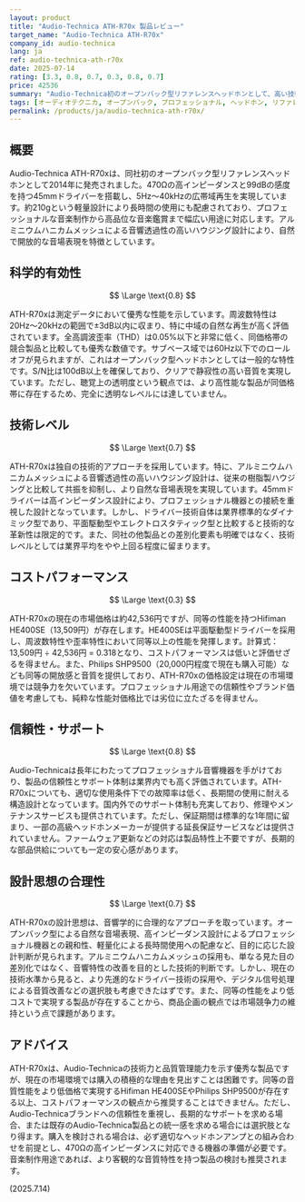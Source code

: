 ```yaml
---
layout: product
title: "Audio-Technica ATH-R70x 製品レビュー"
target_name: "Audio-Technica ATH-R70x"
company_id: audio-technica
lang: ja
ref: audio-technica-ath-r70x
date: 2025-07-14
rating: [3.3, 0.8, 0.7, 0.3, 0.8, 0.7]
price: 42536
summary: "Audio-Technica初のオープンバック型リファレンスヘッドホンとして、高い技術水準と自然な音質を実現しているが、同等性能の製品に対する価格競争力が課題"
tags: [オーディオテクニカ, オープンバック, プロフェッショナル, ヘッドホン, リファレンス]
permalink: /products/ja/audio-technica-ath-r70x/
---
```

## 概要

Audio-Technica ATH-R70xは、同社初のオープンバック型リファレンスヘッドホンとして2014年に発売されました。470Ωの高インピーダンスと99dBの感度を持つ45mmドライバーを搭載し、5Hz～40kHzの広帯域再生を実現しています。約210gという軽量設計により長時間の使用にも配慮されており、プロフェッショナルな音楽制作から高品位な音楽鑑賞まで幅広い用途に対応します。アルミニウムハニカムメッシュによる音響透過性の高いハウジング設計により、自然で開放的な音場表現を特徴としています。

## 科学的有効性

$$ \Large \text{0.8} $$

ATH-R70xは測定データにおいて優秀な性能を示しています。周波数特性は20Hz～20kHzの範囲で±3dB以内に収まり、特に中域の自然な再生が高く評価されています。全高調波歪率（THD）は0.05%以下と非常に低く、同価格帯の競合製品と比較しても優秀な数値です。サブベース域では60Hz以下でのロールオフが見られますが、これはオープンバック型ヘッドホンとしては一般的な特性です。S/N比は100dB以上を確保しており、クリアで静寂性の高い音質を実現しています。ただし、聴覚上の透明度という観点では、より高性能な製品が同価格帯に存在するため、完全に透明なレベルには達していません。

## 技術レベル

$$ \Large \text{0.7} $$

ATH-R70xは独自の技術的アプローチを採用しています。特に、アルミニウムハニカムメッシュによる音響透過性の高いハウジング設計は、従来の樹脂製ハウジングと比較して共振を抑制し、より自然な音場表現を実現しています。45mmドライバーは高インピーダンス設計により、プロフェッショナル機器との接続を重視した設計となっています。しかし、ドライバー技術自体は業界標準的なダイナミック型であり、平面駆動型やエレクトロスタティック型と比較すると技術的な革新性は限定的です。また、同社の他製品との差別化要素も明確ではなく、技術レベルとしては業界平均をやや上回る程度に留まります。

## コストパフォーマンス

$$ \Large \text{0.3} $$

ATH-R70xの現在の市場価格は約42,536円ですが、同等の性能を持つHifiman HE400SE（13,509円）が存在します。HE400SEは平面駆動型ドライバーを採用し、周波数特性や歪率特性において同等以上の性能を発揮します。計算式：13,509円 ÷ 42,536円 = 0.318となり、コストパフォーマンスは低いと評価せざるを得ません。また、Philips SHP9500（20,000円程度で現在も購入可能）なども同等の開放感と音質を提供しており、ATH-R70xの価格設定は現在の市場環境では競争力を欠いています。プロフェッショナル用途での信頼性やブランド価値を考慮しても、純粋な性能対価格比では劣位に立たざるを得ません。

## 信頼性・サポート

$$ \Large \text{0.8} $$

Audio-Technicaは長年にわたってプロフェッショナル音響機器を手がけており、製品の信頼性とサポート体制は業界内でも高く評価されています。ATH-R70xについても、適切な使用条件下での故障率は低く、長期間の使用に耐える構造設計となっています。国内外でのサポート体制も充実しており、修理やメンテナンスサービスも提供されています。ただし、保証期間は標準的な1年間に留まり、一部の高級ヘッドホンメーカーが提供する延長保証サービスなどは提供されていません。ファームウェア更新などの対応は製品特性上不要ですが、長期的な部品供給についても一定の安心感があります。

## 設計思想の合理性

$$ \Large \text{0.7} $$

ATH-R70xの設計思想は、音響学的に合理的なアプローチを取っています。オープンバック型による自然な音場表現、高インピーダンス設計によるプロフェッショナル機器との親和性、軽量化による長時間使用への配慮など、目的に応じた設計判断が見られます。アルミニウムハニカムメッシュの採用も、単なる見た目の差別化ではなく、音響特性の改善を目的とした技術的判断です。しかし、現在の技術水準から見ると、より先進的なドライバー技術の採用や、デジタル信号処理による音質改善などの選択肢も考慮できたはずです。また、同等の性能をより低コストで実現する製品が存在することから、商品企画の観点では市場競争力の維持という点で課題があります。

## アドバイス

ATH-R70xは、Audio-Technicaの技術力と品質管理能力を示す優秀な製品ですが、現在の市場環境では購入の積極的な理由を見出すことは困難です。同等の音質性能をより低価格で実現するHifiman HE400SEやPhilips SHP9500が存在する以上、コストパフォーマンスの観点から推奨することはできません。ただし、Audio-Technicaブランドへの信頼性を重視し、長期的なサポートを求める場合、または既存のAudio-Technica製品との統一感を求める場合には選択肢となり得ます。購入を検討される場合は、必ず適切なヘッドホンアンプとの組み合わせを前提とし、470Ωの高インピーダンスに対応できる機器の準備が必要です。音楽制作用途であれば、より客観的な音質特性を持つ製品の検討も推奨されます。

(2025.7.14)